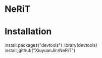 # NeRiT
# Installation
install.packages("devtools")
library(devtools)
install_github("XiuyuanJin/NeRiT")

